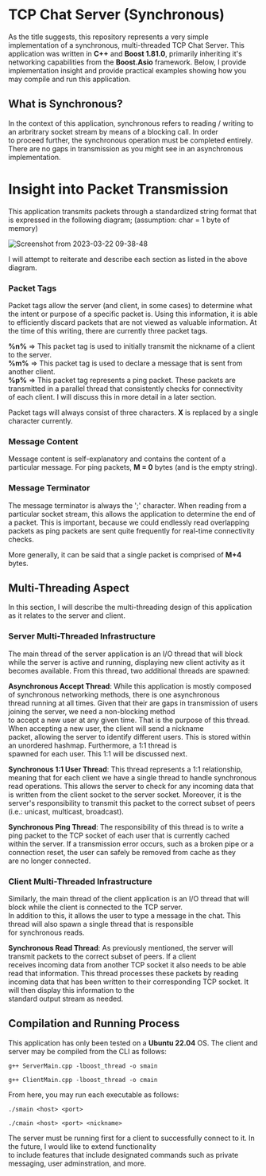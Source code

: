 # TCP Chat Server (Synchronous)

As the title suggests, this repository represents a very simple implementation of a synchronous, multi-threaded TCP Chat Server. 
This application was written in **C++** and **Boost 1.81.0**, primarily inheriting it's networking capabilities from the **Boost.Asio** 
framework. Below, I provide implementation insight and provide practical examples showing how you may compile and run this application.  

## What is Synchronous?

In the context of this application, synchronous refers to reading / writing to an arbritrary socket stream by means of a blocking call. In order  
to proceed further, the synchronous operation must be completed entirely. There are no gaps in transmission as you might see in an asynchronous  
implementation.  

# Insight into Packet Transmission  

This application transmits packets through a standardized string format that is expressed in the following diagram; (assumption: char = 1 byte of memory)   
  
  
![Screenshot from 2023-03-22 09-38-48](https://user-images.githubusercontent.com/46636441/226922122-27d152e5-07cf-4e26-bb96-8ea296e3ddc9.png)

I will attempt to reiterate and describe each section as listed in the above diagram.

### Packet Tags  

Packet tags allow the server (and client, in some cases) to determine what the intent or purpose of a specific packet is. Using this information,
it is able to efficiently discard packets that are not viewed as valuable information. At the time of this writing, there are currently three
packet tags.

  **%n%** => This packet tag is used to initially transmit the nickname of a client to the server.  
  **%m%** => This packet tag is used to declare a message that is sent from another client.  
  **%p%** => This packet tag represents a ping packet. These packets are transmitted in a parallel thread that consistently checks for connectivity  
         of each client. I will discuss this in more detail in a later section.  
         
Packet tags will always consist of three characters. **X** is replaced by a single character currently.

### Message Content  

Message content is self-explanatory and contains the content of a particular message. For ping packets, **M = 0** bytes (and is the empty string).  

### Message Terminator  

The message terminator is always the ';' character. When reading from a particular socket stream, this allows the application to determine the end
of a packet. This is important, because we could endlessly read overlapping packets as ping packets are sent quite frequently for real-time 
connectivity checks.  

More generally, it can be said that a single packet is comprised of **M+4** bytes.  

## Multi-Threading Aspect

In this section, I will describe the multi-threading design of this application as it relates to the server and client.

### Server Multi-Threaded Infrastructure

The main thread of the server application is an I/O thread that will block while the server is active and running, displaying new client 
activity as it becomes available. From this thread, two additional threads are spawned:  

  **Asynchronous Accept Thread**: While this application is mostly composed of synchronous networking methods, there is one asynchronous    
  thread running at all times. Given that their are gaps in transmission of users joining the server, we need a non-blocking method  
  to accept a new user at any given time. That is the purpose of this thread. When accepting a new user, the client will send a nickname  
  packet, allowing the server to identify different users. This is stored within an unordered hashmap. Furthermore, a 1:1 thread is  
  spawned for each user. This 1:1 will be discussed next.
  
  **Synchronous 1:1 User Thread**: This thread represents a 1:1 relationship, meaning that for each client we have a single thread to handle 
  synchronous read operations. This allows the server to check for any incoming data that is written from the client socket to the server 
  socket. Moreover,  it is the server's responsibility to transmit this packet to the correct subset of peers (i.e.: unicast, multicast, broadcast).  
  
  **Synchronous Ping Thread**: The responsibility of this thread is to write a ping packet to the TCP socket of each user that is currently cached  
  within the server. If a transmission error occurs, such as a broken pipe or a connection reset, the user can safely be removed from cache as they  
  are no longer connected.  
  
### Client Multi-Threaded Infrastructure  

Similarly, the main thread of the client application is an I/O thread that will block while the client is connected to the TCP server.  
In addition to this, it allows the user to type a message in the chat. This thread will also spawn a single thread that is responsible  
for synchronous reads.  

  **Synchronous Read Thread**: As previously mentioned, the server will transmit packets to the correct subset of peers. If a client  
  receives incoming data from another TCP socket it also needs to be able read that information. This thread processes these packets
  by reading incoming data that has been written to their corresponding TCP socket. It will then display this information to the  
  standard output stream as needed.  
  
## Compilation and Running Process  

This application has only been tested on a **Ubuntu 22.04** OS. The client and server may be compiled from the CLI as follows: 

```g++ ServerMain.cpp -lboost_thread -o smain```

```g++ ClientMain.cpp -lboost_thread -o cmain```

From here, you may run each executable as follows:  

```./smain <host> <port>```

```./cmain <host> <port> <nickname>```  

The server must be running first for a client to successfully connect to it. In the future, I would like to extend functionality  
to include features that include designated commands such as private messaging, user adminstration, and more.  
